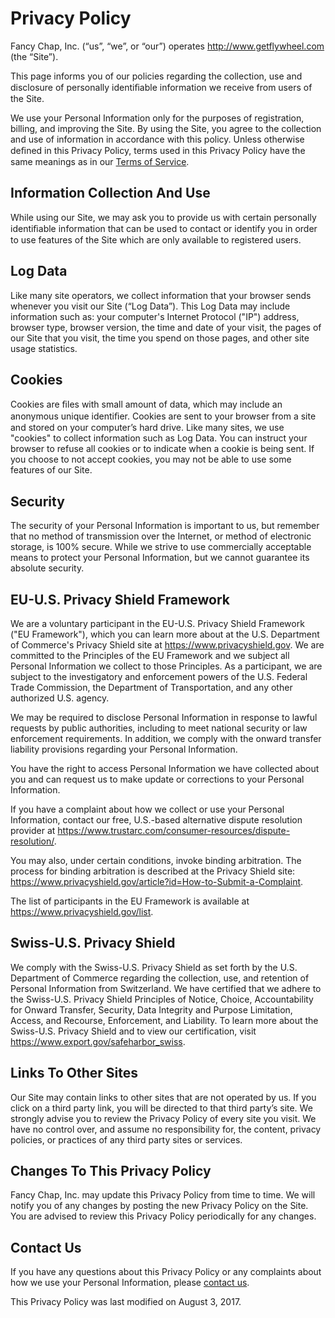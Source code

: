 # Privacy Policy

Fancy Chap, Inc. (“us”, “we”, or “our”) operates http://www.getflywheel.com (the “Site”).

This page informs you of our policies regarding the collection, use and disclosure of personally identiﬁable information we receive from users of the Site.

We use your Personal Information only for the purposes of registration, billing, and improving the Site. By using the Site, you agree to the collection and use of information in accordance with this policy. Unless otherwise deﬁned in this Privacy Policy, terms used in this Privacy Policy have the same meanings as in our [Terms of Service](http://getflywheel.com/terms-of-service/).

## Information Collection And Use

While using our Site, we may ask you to provide us with certain personally identiﬁable information that can be used to contact or identify you in order to use features of the Site which are only available to registered users.

## Log Data

Like many site operators, we collect information that your browser sends whenever you visit our Site (“Log Data”). This Log Data may include information such as: your computer's Internet Protocol ("IP") address, browser type, browser version, the time and date of your visit, the pages of our Site that you visit, the time you spend on those pages, and other site usage statistics.

## Cookies

Cookies are ﬁles with small amount of data, which may include an anonymous unique identiﬁer. Cookies are sent to your browser from a site and stored on your computer’s hard drive. Like many sites, we use "cookies" to collect information such as Log Data. You can instruct your browser to refuse all cookies or to indicate when a cookie is being sent. If you choose to not accept cookies, you may not be able to use some features of our Site.

## Security

The security of your Personal Information is important to us, but remember that no method of transmission over the Internet, or method of electronic storage, is 100% secure. While we strive to use commercially acceptable means to protect your Personal Information, but we cannot guarantee its absolute security.

## EU-U.S. Privacy Shield Framework

We are a voluntary participant in the EU-U.S. Privacy Shield Framework ("EU Framework"), which you can learn more about at the U.S. Department of Commerce's Privacy Shield site at https://www.privacyshield.gov. We are committed to the Principles of the EU Framework and we subject all Personal Information we collect to those Principles. As a participant, we are subject to the investigatory and enforcement powers of the U.S. Federal Trade Commission, the Department of Transportation, and any other authorized U.S. agency.

We may be required to disclose Personal Information in response to lawful requests by public authorities, including to meet national security or law enforcement requirements. In addition, we comply with the onward transfer liability provisions regarding your Personal Information.

You have the right to access Personal Information we have collected about you and can request us to make update or corrections to your Personal Information.

If you have a complaint about how we collect or use your Personal Information, contact our free, U.S.-based alternative dispute resolution provider at https://www.trustarc.com/consumer-resources/dispute-resolution/.

You may also, under certain conditions, invoke binding arbitration. The process for binding arbitration is described at the Privacy Shield site: https://www.privacyshield.gov/article?id=How-to-Submit-a-Complaint.

The list of participants in the EU Framework is available at https://www.privacyshield.gov/list.

## Swiss-U.S. Privacy Shield

We comply with the Swiss-U.S. Privacy Shield as set forth by the U.S. Department of Commerce regarding the collection, use, and retention of Personal Information from Switzerland. We have certified that we adhere to the Swiss-U.S. Privacy Shield Principles of Notice, Choice, Accountability for Onward Transfer, Security, Data Integrity and Purpose Limitation, Access, and Recourse, Enforcement, and Liability. To learn more about the Swiss-U.S. Privacy Shield and to view our certification, visit https://www.export.gov/safeharbor_swiss.

## Links To Other Sites

Our Site may contain links to other sites that are not operated by us. If you click on a third party link, you will be directed to that third party’s site. We strongly advise you to review the Privacy Policy of every site you visit. We have no control over, and assume no responsibility for, the content, privacy policies, or practices of any third party sites or services.

## Changes To This Privacy Policy

Fancy Chap, Inc. may update this Privacy Policy from time to time. We will notify you of any changes by posting the new Privacy Policy on the Site. You are advised to review this Privacy Policy periodically for any changes.

## Contact Us

If you have any questions about this Privacy Policy or any complaints about how we use your Personal Information, please [contact us](mailto:hello@getflywheel.com).

This Privacy Policy was last modified on August 3, 2017.